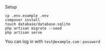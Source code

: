 Setup

```shell
cp .env.example .env
composer install
touch database/database.sqlite
php artisan migrate --seed
php artisan serve
```

You can log in with `test@example.com` : `password` 
